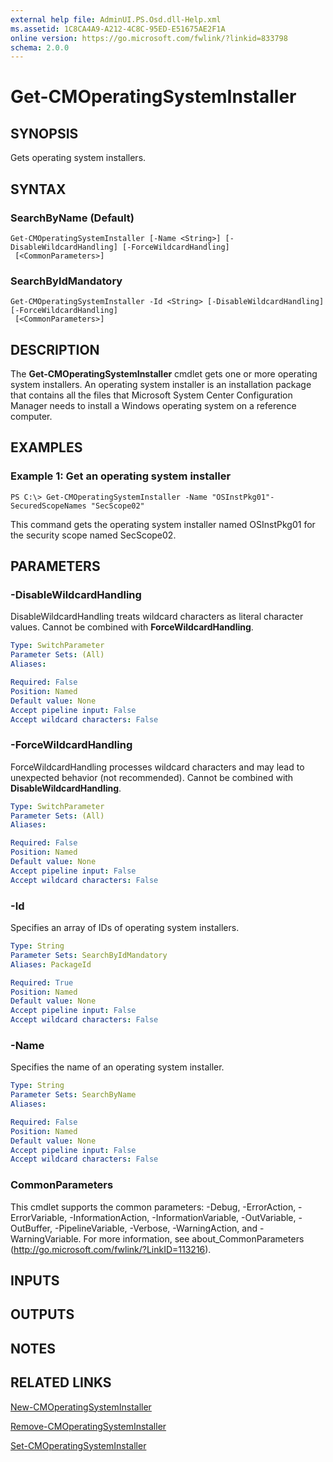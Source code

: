 ```yaml
---
external help file: AdminUI.PS.Osd.dll-Help.xml
ms.assetid: 1C8CA4A9-A212-4C8C-95ED-E51675AE2F1A
online version: https://go.microsoft.com/fwlink/?linkid=833798
schema: 2.0.0
---
```


# Get-CMOperatingSystemInstaller

## SYNOPSIS
Gets operating system installers.

## SYNTAX

### SearchByName (Default)
```
Get-CMOperatingSystemInstaller [-Name <String>] [-DisableWildcardHandling] [-ForceWildcardHandling]
 [<CommonParameters>]
```

### SearchByIdMandatory
```
Get-CMOperatingSystemInstaller -Id <String> [-DisableWildcardHandling] [-ForceWildcardHandling]
 [<CommonParameters>]
```

## DESCRIPTION
The **Get-CMOperatingSystemInstaller** cmdlet gets one or more operating system installers.
An operating system installer is an installation package that contains all the files that Microsoft System Center Configuration Manager needs to install a Windows operating system on a reference computer.

## EXAMPLES

### Example 1: Get an operating system installer
```
PS C:\> Get-CMOperatingSystemInstaller -Name "OSInstPkg01"-SecuredScopeNames "SecScope02"
```

This command gets the operating system installer named OSInstPkg01 for the security scope named SecScope02.

## PARAMETERS

### -DisableWildcardHandling
DisableWildcardHandling treats wildcard characters as literal character values. Cannot be combined with **ForceWildcardHandling**.

```yaml
Type: SwitchParameter
Parameter Sets: (All)
Aliases: 

Required: False
Position: Named
Default value: None
Accept pipeline input: False
Accept wildcard characters: False
```

### -ForceWildcardHandling
ForceWildcardHandling processes wildcard characters and may lead to unexpected behavior (not recommended). Cannot be combined with **DisableWildcardHandling**.

```yaml
Type: SwitchParameter
Parameter Sets: (All)
Aliases: 

Required: False
Position: Named
Default value: None
Accept pipeline input: False
Accept wildcard characters: False
```

### -Id
Specifies an array of IDs of operating system installers.

```yaml
Type: String
Parameter Sets: SearchByIdMandatory
Aliases: PackageId

Required: True
Position: Named
Default value: None
Accept pipeline input: False
Accept wildcard characters: False
```

### -Name
Specifies the name of an operating system installer.

```yaml
Type: String
Parameter Sets: SearchByName
Aliases: 

Required: False
Position: Named
Default value: None
Accept pipeline input: False
Accept wildcard characters: False
```

### CommonParameters
This cmdlet supports the common parameters: -Debug, -ErrorAction, -ErrorVariable, -InformationAction, -InformationVariable, -OutVariable, -OutBuffer, -PipelineVariable, -Verbose, -WarningAction, and -WarningVariable. For more information, see about_CommonParameters (http://go.microsoft.com/fwlink/?LinkID=113216).

## INPUTS

## OUTPUTS

## NOTES

## RELATED LINKS

[New-CMOperatingSystemInstaller](New-CMOperatingSystemInstaller.md)

[Remove-CMOperatingSystemInstaller](Remove-CMOperatingSystemInstaller.md)

[Set-CMOperatingSystemInstaller](Set-CMOperatingSystemInstaller.md)


